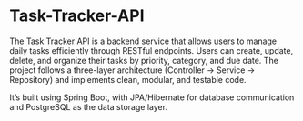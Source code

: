# Task-Tracker-API

The Task Tracker API is a backend service that allows users to manage daily tasks efficiently through RESTful endpoints. Users can create, update, delete, and organize their tasks by priority, category, and due date. The project follows a three-layer architecture (Controller -> Service -> Repository) and implements clean, modular, and testable code.

It’s built using Spring Boot, with JPA/Hibernate for database communication and PostgreSQL as the data storage layer.
